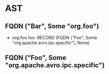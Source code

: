 # AST
## FQDN ("Bar", Some "org.foo")
* org.foo.foo: RECORD (FQDN ("Foo", Some "org.apache.avro.ipc.specific"), None)
## FQDN ("Foo", Some "org.apache.avro.ipc.specific")
